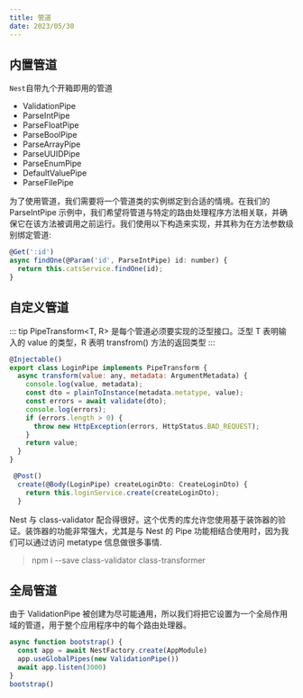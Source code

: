 ```yaml
---
title: 管道
date: 2023/05/30
---
```


## 内置管道

`Nest`自带九个开箱即用的管道

- ValidationPipe
- ParseIntPipe
- ParseFloatPipe
- ParseBoolPipe
- ParseArrayPipe
- ParseUUIDPipe
- ParseEnumPipe
- DefaultValuePipe
- ParseFilePipe

为了使用管道，我们需要将一个管道类的实例绑定到合适的情境。在我们的 ParseIntPipe 示例中，我们希望将管道与特定的路由处理程序方法相关联，并确保它在该方法被调用之前运行。我们使用以下构造来实现，并其称为在方法参数级别绑定管道:

```js
@Get(':id')
async findOne(@Param('id', ParseIntPipe) id: number) {
  return this.catsService.findOne(id);
}

```

## 自定义管道

::: tip
PipeTransform<T, R> 是每个管道必须要实现的泛型接口。泛型 T 表明输入的 value 的类型，R 表明 transfrom() 方法的返回类型
:::

```js
@Injectable()
export class LoginPipe implements PipeTransform {
  async transform(value: any, metadata: ArgumentMetadata) {
    console.log(value, metadata);
    const dto = plainToInstance(metadata.metatype, value);
    const errors = await validate(dto);
    console.log(errors);
    if (errors.length > 0) {
      throw new HttpException(errors, HttpStatus.BAD_REQUEST);
    }
    return value;
  }
}

 @Post()
  create(@Body(LoginPipe) createLoginDto: CreateLoginDto) {
    return this.loginService.create(createLoginDto);
  }
```

Nest 与 class-validator 配合得很好。这个优秀的库允许您使用基于装饰器的验证。装饰器的功能非常强大，尤其是与 Nest 的 Pipe 功能相结合使用时，因为我们可以通过访问 metatype 信息做很多事情.

> npm i --save class-validator class-transformer

## 全局管道

由于 ValidationPipe 被创建为尽可能通用，所以我们将把它设置为一个全局作用域的管道，用于整个应用程序中的每个路由处理器。

```js
async function bootstrap() {
  const app = await NestFactory.create(AppModule)
  app.useGlobalPipes(new ValidationPipe())
  await app.listen(3000)
}
bootstrap()
```
